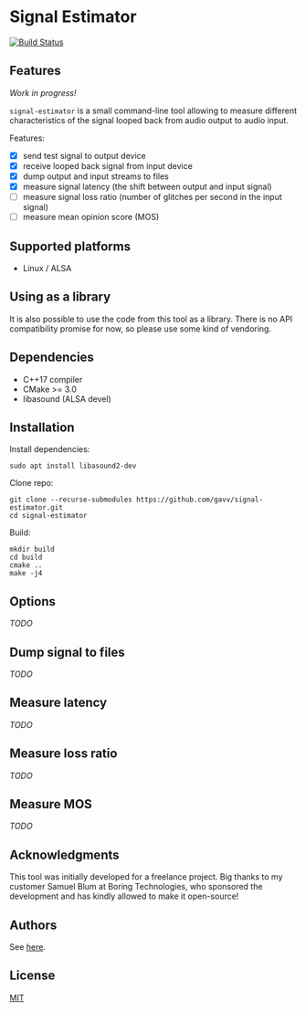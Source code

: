 # Signal Estimator

[![Build Status](https://travis-ci.org/gavv/signal-estimator.svg?branch=master)](https://travis-ci.org/gavv/signal-estimator)

## Features

*Work in progress!*

`signal-estimator` is a small command-line tool allowing to measure different characteristics of the signal looped back from audio output to audio input.

Features:

- [x] send test signal to output device
- [x] receive looped back signal from input device
- [x] dump output and input streams to files
- [x] measure signal latency (the shift between output and input signal)
- [ ] measure signal loss ratio (number of glitches per second in the input signal)
- [ ] measure mean opinion score (MOS)

## Supported platforms

* Linux / ALSA

## Using as a library

It is also possible to use the code from this tool as a library. There is no API compatibility promise for now, so please use some kind of vendoring.

## Dependencies

* C++17 compiler
* CMake >= 3.0
* libasound (ALSA devel)

## Installation

Install dependencies:

```
sudo apt install libasound2-dev
```

Clone repo:

```
git clone --recurse-submodules https://github.com/gavv/signal-estimator.git
cd signal-estimator
```

Build:

```
mkdir build
cd build
cmake ..
make -j4
```

## Options

*TODO*

## Dump signal to files

*TODO*

## Measure latency

*TODO*

## Measure loss ratio

*TODO*

## Measure MOS

*TODO*

## Acknowledgments

This tool was initially developed for a freelance project. Big thanks to my customer Samuel Blum at Boring Technologies, who sponsored the development and has kindly allowed to make it open-source!

## Authors

See [here](https://github.com/gavv/signal-estimator/graphs/contributors).

## License

[MIT](LICENSE)
